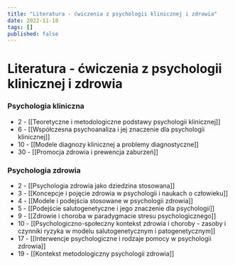 ```yaml
---
title: "Literatura - ćwiczenia z psychologii klinicznej i zdrowia"
date: 2022-11-18
tags: []
published: false
---
```

# Literatura - ćwiczenia z psychologii klinicznej i zdrowia

### Psychologia kliniczna

- 2 - [[Teoretyczne i metodologiczne podstawy psychologii klinicznej]]
- 6 - [[Współczesna psychoanaliza i jej znaczenie dla psychologii klinicznej]]
- 10 - [[Modele diagnozy klinicznej a problemy diagnostyczne]]
- 30 - [[Promocja zdrowia i prewencja zaburzeń]]

### Psychologia zdrowia

- 2 - [[Psychologia zdrowia jako dziedzina stosowana]]
- 3 - [[Koncepcje i pojęcie zdrowia w psychologii i naukach o człowieku]]
- 4 - [[Modele i podejścia stosowane w psychologii zdrowia]]
- 5 - [[Podejście salutogenetyczne i jego znaczenie dla psychologii]]
- 9 - [[Zdrowie i choroba w paradygmacie stresu psychologicznego]]
- 10 - [[Psychologiczno-społeczny kontekst zdrowia i choroby - zasoby i czynniki ryzyka w modelu salutogenetycznym i patogenetycznym]]
- 17 - [[Interwencje psychologiczne i rodzaje pomocy w psychologii zdrowia]]
- 19 - [[Kontekst metodologiczny psychologii zdrowia]]